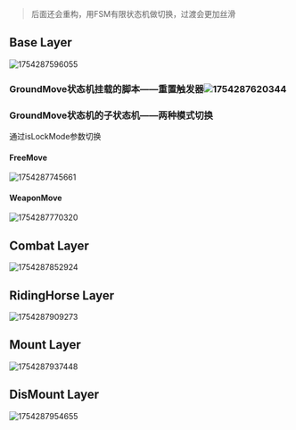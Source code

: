 > 后面还会重构，用FSM有限状态机做切换，过渡会更加丝滑

## Base Layer

![1754287596055](https://img2024.cnblogs.com/blog/3614909/202508/3614909-20250804141326347-1207593989.png)

### GroundMove状态机挂载的脚本——重置触发器![1754287620344](https://img2024.cnblogs.com/blog/3614909/202508/3614909-20250804141326593-614867571.png)

### GroundMove状态机的子状态机——两种模式切换

通过isLockMode参数切换

#### FreeMove

![1754287745661](https://img2024.cnblogs.com/blog/3614909/202508/3614909-20250804141326834-1778710655.png)

#### WeaponMove

![1754287770320](https://img2024.cnblogs.com/blog/3614909/202508/3614909-20250804141327073-900284051.png)

## Combat Layer

![1754287852924](https://img2024.cnblogs.com/blog/3614909/202508/3614909-20250804141327281-1556753076.png)

## RidingHorse Layer

![1754287909273](https://img2024.cnblogs.com/blog/3614909/202508/3614909-20250804141327584-533323921.png)

## Mount Layer

![1754287937448](https://img2024.cnblogs.com/blog/3614909/202508/3614909-20250804141327838-920088643.png)

## DisMount Layer

![1754287954655](https://img2024.cnblogs.com/blog/3614909/202508/3614909-20250804141328064-33030888.png)
